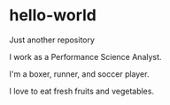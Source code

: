 # hello-world
Just another repository

I work as a Performance Science Analyst.

I'm a boxer, runner, and soccer player. 

I love to eat fresh fruits and vegetables.



